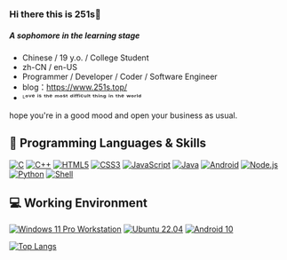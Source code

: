 ### Hi there this is 251s👋

##### A sophomore in the learning stage

- Chinese / 19 y.o. / College Student
- zh-CN / en-US 
- Programmer / Developer / Coder / Software Engineer
- blog：https://www.251s.top/
- ᴸᵒᵛᵉ ⁱˢ ᵗʰᵉ ᵐᵒˢᵗ ᵈⁱᶠᶠⁱᶜᵘˡᵗ ᵗʰⁱⁿᵍ ⁱⁿ ᵗʰᵉ ʷᵒʳˡᵈ

hope you're in a good mood and open your business as usual.

## 🌱 Programming Languages & Skills

[![C](https://camo.githubusercontent.com/e12a27ee963e840d47cec2ac5ce906440402e544236678553c0df03eb055e1fc/68747470733a2f2f696d672e736869656c64732e696f2f62616467652f2d432d6138623963633f7374796c653d666c61742d737175617265266c6f676f3d43266c6f676f436f6c6f723d666666)](https://camo.githubusercontent.com/e12a27ee963e840d47cec2ac5ce906440402e544236678553c0df03eb055e1fc/68747470733a2f2f696d672e736869656c64732e696f2f62616467652f2d432d6138623963633f7374796c653d666c61742d737175617265266c6f676f3d43266c6f676f436f6c6f723d666666) [![C++](https://camo.githubusercontent.com/62628f2baafc75d74613fb8f2a9b59abdda763b5f734fe1b9230c8d43971756f/68747470733a2f2f696d672e736869656c64732e696f2f62616467652f2d432532622532622d3030353939633f7374796c653d666c61742d737175617265266c6f676f3d43253262253262266c6f676f436f6c6f723d666666)](https://camo.githubusercontent.com/62628f2baafc75d74613fb8f2a9b59abdda763b5f734fe1b9230c8d43971756f/68747470733a2f2f696d672e736869656c64732e696f2f62616467652f2d432532622532622d3030353939633f7374796c653d666c61742d737175617265266c6f676f3d43253262253262266c6f676f436f6c6f723d666666) [![HTML5](https://camo.githubusercontent.com/2d456afd0c90568812a8c43a8e99115da6184671ae32ce58ffb7925125ce43dc/68747470733a2f2f696d672e736869656c64732e696f2f62616467652f2d48544d4c352d6533346632363f7374796c653d666c61742d737175617265266c6f676f3d48544d4c35266c6f676f436f6c6f723d666666)](https://camo.githubusercontent.com/2d456afd0c90568812a8c43a8e99115da6184671ae32ce58ffb7925125ce43dc/68747470733a2f2f696d672e736869656c64732e696f2f62616467652f2d48544d4c352d6533346632363f7374796c653d666c61742d737175617265266c6f676f3d48544d4c35266c6f676f436f6c6f723d666666) [![CSS3](https://camo.githubusercontent.com/b5418d058b303cb347bd942f0d12413561ad0c4c3037f2b64755c2b94f5f5bbf/68747470733a2f2f696d672e736869656c64732e696f2f62616467652f2d435353332d3135373262363f7374796c653d666c61742d737175617265266c6f676f3d43535333266c6162656c436f6c6f723d313537326236)](https://camo.githubusercontent.com/b5418d058b303cb347bd942f0d12413561ad0c4c3037f2b64755c2b94f5f5bbf/68747470733a2f2f696d672e736869656c64732e696f2f62616467652f2d435353332d3135373262363f7374796c653d666c61742d737175617265266c6f676f3d43535333266c6162656c436f6c6f723d313537326236) [![JavaScript](https://camo.githubusercontent.com/96c91471c2c060f422989af40487deaa63c35ca8b977e734bf8b0c56426ffb2a/68747470733a2f2f696d672e736869656c64732e696f2f62616467652f2d4a6176615363726970742d6637646631653f7374796c653d666c61742d737175617265266c6f676f3d4a617661536372697074266c6162656c436f6c6f723d663764663165266c6f676f436f6c6f723d303030)](https://camo.githubusercontent.com/96c91471c2c060f422989af40487deaa63c35ca8b977e734bf8b0c56426ffb2a/68747470733a2f2f696d672e736869656c64732e696f2f62616467652f2d4a6176615363726970742d6637646631653f7374796c653d666c61742d737175617265266c6f676f3d4a617661536372697074266c6162656c436f6c6f723d663764663165266c6f676f436f6c6f723d303030) [![Java](https://camo.githubusercontent.com/cb14daa5026323125f8bfa59cac60bda62108bd5fccbf0b42eef2568bce800bd/68747470733a2f2f696d672e736869656c64732e696f2f62616467652f2d4a6176612d3030373339363f7374796c653d666c61742d737175617265266c6f676f3d4a617661266c6f676f436f6c6f723d666666)](https://camo.githubusercontent.com/cb14daa5026323125f8bfa59cac60bda62108bd5fccbf0b42eef2568bce800bd/68747470733a2f2f696d672e736869656c64732e696f2f62616467652f2d4a6176612d3030373339363f7374796c653d666c61742d737175617265266c6f676f3d4a617661266c6f676f436f6c6f723d666666) [![Android](https://camo.githubusercontent.com/9a3df90c9f2acedf7d4b057ccaa4fb50fd8676ba3348529d0bf2b631716b87c4/68747470733a2f2f696d672e736869656c64732e696f2f62616467652f2d416e64726f69642d3364646338343f7374796c653d666c61742d737175617265266c6f676f3d616e64726f6964266c6f676f436f6c6f723d666666)](https://camo.githubusercontent.com/9a3df90c9f2acedf7d4b057ccaa4fb50fd8676ba3348529d0bf2b631716b87c4/68747470733a2f2f696d672e736869656c64732e696f2f62616467652f2d416e64726f69642d3364646338343f7374796c653d666c61742d737175617265266c6f676f3d616e64726f6964266c6f676f436f6c6f723d666666) [![Node.js](https://camo.githubusercontent.com/655b3d19bf908fbe53d23ad63f1847fe6a2f7f206d9619ee07e01d13b129d159/68747470733a2f2f696d672e736869656c64732e696f2f62616467652f2d4e6f64652e6a732d3333393933333f7374796c653d666c61742d737175617265266c6f676f3d4e6f64652e6a73266c6f676f436f6c6f723d666666)](https://camo.githubusercontent.com/655b3d19bf908fbe53d23ad63f1847fe6a2f7f206d9619ee07e01d13b129d159/68747470733a2f2f696d672e736869656c64732e696f2f62616467652f2d4e6f64652e6a732d3333393933333f7374796c653d666c61742d737175617265266c6f676f3d4e6f64652e6a73266c6f676f436f6c6f723d666666) [![Python](https://camo.githubusercontent.com/0feaabf050dd0f2a00c06da825b44f03c9925b0ea42ee8350fbce24349e14a00/68747470733a2f2f696d672e736869656c64732e696f2f62616467652f2d507974686f6e2d3337373661623f7374796c653d666c61742d737175617265266c6f676f3d707974686f6e266c6f676f436f6c6f723d666666)](https://camo.githubusercontent.com/0feaabf050dd0f2a00c06da825b44f03c9925b0ea42ee8350fbce24349e14a00/68747470733a2f2f696d672e736869656c64732e696f2f62616467652f2d507974686f6e2d3337373661623f7374796c653d666c61742d737175617265266c6f676f3d707974686f6e266c6f676f436f6c6f723d666666) [![Shell](https://camo.githubusercontent.com/7a4201ba27b3adf0d13ae35546f43138e68de5fc071857f0165cd6365c78f89a/68747470733a2f2f696d672e736869656c64732e696f2f62616467652f2d5368656c6c2d3465616132353f7374796c653d666c61742d737175617265266c6f676f3d676e7525323062617368266c6f676f436f6c6f723d666666)](https://camo.githubusercontent.com/7a4201ba27b3adf0d13ae35546f43138e68de5fc071857f0165cd6365c78f89a/68747470733a2f2f696d672e736869656c64732e696f2f62616467652f2d5368656c6c2d3465616132353f7374796c653d666c61742d737175617265266c6f676f3d676e7525323062617368266c6f676f436f6c6f723d666666)

## 💻 Working Environment

[![Windows 11 Pro Workstation](https://camo.githubusercontent.com/4893af9f94673fd8040bc1b8d9c6d4e9f6a8e734396e3ed75ee0ded390f19dc2/68747470733a2f2f696d672e736869656c64732e696f2f62616467652f57696e646f7773253230313125323050726f253230576f726b73746174696f6e2d3030616465663f7374796c653d666c61742d737175617265266c6f676f3d77696e646f7773266c6f676f436f6c6f723d666666666666)](https://camo.githubusercontent.com/4893af9f94673fd8040bc1b8d9c6d4e9f6a8e734396e3ed75ee0ded390f19dc2/68747470733a2f2f696d672e736869656c64732e696f2f62616467652f57696e646f7773253230313125323050726f253230576f726b73746174696f6e2d3030616465663f7374796c653d666c61742d737175617265266c6f676f3d77696e646f7773266c6f676f436f6c6f723d666666666666) [![Ubuntu 22.04](https://camo.githubusercontent.com/724246802ac4c42940e17bdd0fb37b9a5b488dbdd03a165d2431ff9be0af7b9f/68747470733a2f2f696d672e736869656c64732e696f2f62616467652f5562756e747525323032322e30342d6464343831343f7374796c653d666c61742d737175617265266c6f676f3d7562756e7475266c6f676f436f6c6f723d666666666666)](https://camo.githubusercontent.com/724246802ac4c42940e17bdd0fb37b9a5b488dbdd03a165d2431ff9be0af7b9f/68747470733a2f2f696d672e736869656c64732e696f2f62616467652f5562756e747525323032322e30342d6464343831343f7374796c653d666c61742d737175617265266c6f676f3d7562756e7475266c6f676f436f6c6f723d666666666666) [![Android 10](https://camo.githubusercontent.com/29a3b8ead2ea3afad0b99cef8cb00f169f70e261ecccb839329b1034038b308a/68747470733a2f2f696d672e736869656c64732e696f2f62616467652f416e64726f696425323031302d3364646338343f7374796c653d666c61742d737175617265266c6f676f3d616e64726f6964266c6f676f436f6c6f723d666666666666)](https://camo.githubusercontent.com/29a3b8ead2ea3afad0b99cef8cb00f169f70e261ecccb839329b1034038b308a/68747470733a2f2f696d672e736869656c64732e696f2f62616467652f416e64726f696425323031302d3364646338343f7374796c653d666c61742d737175617265266c6f676f3d616e64726f6964266c6f676f436f6c6f723d666666666666)


[![Top Langs](https://github-readme-stats.vercel.app/api/top-langs/?username=Christmas&layout=compact)](https://github.com/251ss/github-readme-stats)
<!--
**251ss/251ss** is a ✨ _special_ ✨ repository because its `README.md` (this file) appears on your GitHub profile.

Here are some ideas to get you started:

- 🔭 I’m currently working on ...
- 🌱 I’m currently learning ...
- 👯 I’m looking to collaborate on ...
- 🤔 I’m looking for help with ...
- 💬 Ask me about ...
- 📫 How to reach me: ...
- 😄 Pronouns: ...
- ⚡ Fun fact: ...
-->
